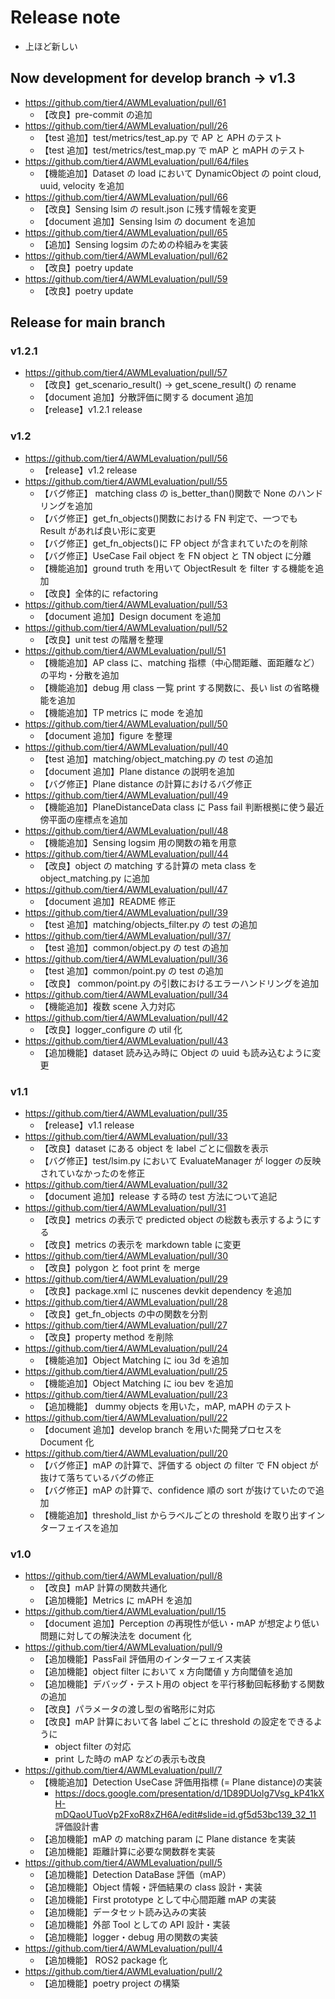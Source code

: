 # Release note

- 上ほど新しい

## Now development for develop branch -> v1.3

- <https://github.com/tier4/AWMLevaluation/pull/61>
  - 【改良】pre-commit の追加
- <https://github.com/tier4/AWMLevaluation/pull/26>
  - 【test 追加】test/metrics/test_ap.py で AP と APH のテスト
  - 【test 追加】test/metrics/test_map.py で mAP と mAPH のテスト
- <https://github.com/tier4/AWMLevaluation/pull/64/files>
  - 【機能追加】Dataset の load において DynamicObject の point cloud, uuid, velocity を追加
- <https://github.com/tier4/AWMLevaluation/pull/66>
  - 【改良】Sensing lsim の result.json に残す情報を変更
  - 【document 追加】Sensing lsim の document を追加
- <https://github.com/tier4/AWMLevaluation/pull/65>
  - 【追加】Sensing logsim のための枠組みを実装
- <https://github.com/tier4/AWMLevaluation/pull/62>
  - 【改良】poetry update
- <https://github.com/tier4/AWMLevaluation/pull/59>
  - 【改良】poetry update

## Release for main branch

### v1.2.1

- <https://github.com/tier4/AWMLevaluation/pull/57>
  - 【改良】get_scenario_result() -> get_scene_result() の rename
  - 【document 追加】分散評価に関する document 追加
  - 【release】v1.2.1 release

### v1.2

- <https://github.com/tier4/AWMLevaluation/pull/56>
  - 【release】v1.2 release
- <https://github.com/tier4/AWMLevaluation/pull/55>
  - 【バグ修正】 matching class の is_better_than()関数で None のハンドリングを追加
  - 【バグ修正】get_fn_objects()関数における FN 判定で、一つでも Result があれば良い形に変更
  - 【バグ修正】get_fn_objects()に FP object が含まれていたのを削除
  - 【バグ修正】UseCase Fail object を FN object と TN object に分離
  - 【機能追加】ground truth を用いて ObjectResult を filter する機能を追加
  - 【改良】全体的に refactoring
- <https://github.com/tier4/AWMLevaluation/pull/53>
  - 【document 追加】Design document を追加
- <https://github.com/tier4/AWMLevaluation/pull/52>
  - 【改良】unit test の階層を整理
- <https://github.com/tier4/AWMLevaluation/pull/51>
  - 【機能追加】AP class に、matching 指標（中心間距離、面距離など）の平均・分散を追加
  - 【機能追加】debug 用 class 一覧 print する関数に、長い list の省略機能を追加
  - 【機能追加】TP metrics に mode を追加
- <https://github.com/tier4/AWMLevaluation/pull/50>
  - 【document 追加】figure を整理
- <https://github.com/tier4/AWMLevaluation/pull/40>
  - 【test 追加】matching/object_matching.py の test の追加
  - 【document 追加】Plane distance の説明を追加
  - 【バグ修正】Plane distance の計算におけるバグ修正
- <https://github.com/tier4/AWMLevaluation/pull/49>
  - 【機能追加】PlaneDistanceData class に Pass fail 判断根拠に使う最近傍平面の座標点を追加
- <https://github.com/tier4/AWMLevaluation/pull/48>
  - 【機能追加】Sensing logsim 用の関数の箱を用意
- <https://github.com/tier4/AWMLevaluation/pull/44>
  - 【改良】object の matching する計算の meta class を object_matching.py に追加
- <https://github.com/tier4/AWMLevaluation/pull/47>
  - 【document 追加】README 修正
- <https://github.com/tier4/AWMLevaluation/pull/39>
  - 【test 追加】matching/objects_filter.py の test の追加
- <https://github.com/tier4/AWMLevaluation/pull/37/>
  - 【test 追加】common/object.py の test の追加
- <https://github.com/tier4/AWMLevaluation/pull/36>
  - 【test 追加】common/point.py の test の追加
  - 【改良】 common/point.py の引数におけるエラーハンドリングを追加
- <https://github.com/tier4/AWMLevaluation/pull/34>
  - 【機能追加】複数 scene 入力対応
- <https://github.com/tier4/AWMLevaluation/pull/42>
  - 【改良】logger_configure の util 化
- <https://github.com/tier4/AWMLevaluation/pull/43>
  - 【追加機能】dataset 読み込み時に Object の uuid も読み込むように変更

### v1.1

- <https://github.com/tier4/AWMLevaluation/pull/35>
  - 【release】v1.1 release
- <https://github.com/tier4/AWMLevaluation/pull/33>
  - 【改良】dataset にある object を label ごとに個数を表示
  - 【バグ修正】test/lsim.py において EvaluateManager が logger の反映されていなかったのを修正
- <https://github.com/tier4/AWMLevaluation/pull/32>
  - 【document 追加】release する時の test 方法について追記
- <https://github.com/tier4/AWMLevaluation/pull/31>
  - 【改良】metrics の表示で predicted object の総数も表示するようにする
  - 【改良】metrics の表示を markdown table に変更
- <https://github.com/tier4/AWMLevaluation/pull/30>
  - 【改良】polygon と foot print を merge
- <https://github.com/tier4/AWMLevaluation/pull/29>
  - 【改良】package.xml に nuscenes devkit dependency を追加
- <https://github.com/tier4/AWMLevaluation/pull/28>
  - 【改良】get_fn_objects の中の関数を分割
- <https://github.com/tier4/AWMLevaluation/pull/27>
  - 【改良】property method を削除
- <https://github.com/tier4/AWMLevaluation/pull/24>
  - 【機能追加】Object Matching に iou 3d を追加
- <https://github.com/tier4/AWMLevaluation/pull/25>
  - 【機能追加】Object Matching に iou bev を追加
- <https://github.com/tier4/AWMLevaluation/pull/23>
  - 【追加機能】 dummy objects を用いた，mAP, mAPH のテスト
- <https://github.com/tier4/AWMLevaluation/pull/22>
  - 【document 追加】develop branch を用いた開発プロセスを Document 化
- <https://github.com/tier4/AWMLevaluation/pull/20>
  - 【バグ修正】mAP の計算で、評価する object の filter で FN object が抜けて落ちているバグの修正
  - 【バグ修正】mAP の計算で、confidence 順の sort が抜けていたので追加
  - 【機能追加】threshold_list からラベルごとの threshold を取り出すインターフェイスを追加

### v1.0

- <https://github.com/tier4/AWMLevaluation/pull/8>
  - 【改良】mAP 計算の関数共通化
  - 【追加機能】Metrics に mAPH を追加
- <https://github.com/tier4/AWMLevaluation/pull/15>
  - 【document 追加】Perception の再現性が低い・mAP が想定より低い問題に対しての解決法を document 化
- <https://github.com/tier4/AWMLevaluation/pull/9>
  - 【追加機能】PassFail 評価用のインターフェイス実装
  - 【追加機能】object filter において x 方向閾値 y 方向閾値を追加
  - 【追加機能】デバッグ・テスト用の object を平行移動回転移動する関数の追加
  - 【改良】パラメータの渡し型の省略形に対応
  - 【改良】mAP 計算において各 label ごとに threshold の設定をできるように
    - object filter の対応
    - print した時の mAP などの表示も改良
- <https://github.com/tier4/AWMLevaluation/pull/7>
  - 【機能追加】Detection UseCase 評価用指標 (= Plane distance)の実装
    - <https://docs.google.com/presentation/d/1D89DUolg7Vsg_kP41kXH-mDQaoUTuoVp2FxoR8xZH6A/edit#slide=id.gf5d53bc139_32_11> 評価設計書
  - 【追加機能】mAP の matching param に Plane distance を実装
  - 【追加機能】距離計算に必要な関数群を実装
- <https://github.com/tier4/AWMLevaluation/pull/5>
  - 【追加機能】Detection DataBase 評価（mAP）
  - 【追加機能】Object 情報・評価結果の class 設計・実装
  - 【追加機能】First prototype として中心間距離 mAP の実装
  - 【追加機能】データセット読み込みの実装
  - 【追加機能】外部 Tool としての API 設計・実装
  - 【追加機能】logger・debug 用の関数の実装
- <https://github.com/tier4/AWMLevaluation/pull/4>
  - 【追加機能】 ROS2 package 化
- <https://github.com/tier4/AWMLevaluation/pull/2>
  - 【追加機能】poetry project の構築
